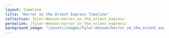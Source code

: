 ```yaml
---
layout: timeline
title: "Horror on the Orient Express Timeline"
collection: Tyler-Henson-horror_on_the_orient_express
permalink: /Tyler-Henson-horror_on_the_orient_express/
background_image: "/assets/images/Tyler-Henson/horror_on_the_orient_express/HotOE-Background.jpg" # Optional
---
```


